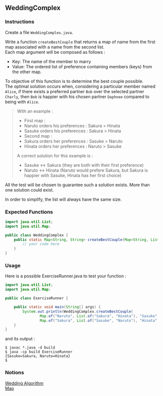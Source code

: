 ## WeddingComplex

### Instructions

Create a file `WeddingComplex.java`.

Write a function `createBestCouple` that returns a map of name from the first map associated with a name from the second list.  
Each map argument will be composed as follows :
* Key: The name of the member to marry
* Value: The ordered list of preference containing members (keys) from the other map.

To objective of this function is to determine the best couple possible.  
The optimal solution occurs when, considering a particular member named `Alice`, if there exists a preferred partner `Bob` over the selected partner `Charly`, then `Bob` is happier with his chosen partner `Daphnee` compared to being with `Alice`.

> With an example : 
> * First map : 
>  * Naruto orders his preferences : Sakura > Hinata
>  * Sasuke orders his preferences : Sakura > Hinata
> * Second map : 
>  * Sakura orders her preferences : Sasuke > Naruto
>  * Hinata orders her preferences : Naruto > Sasuke
>
> A correct solution for this example is : 
> * Sasuke <-> Sakura (they are both with their first preference)
> * Naruto <-> Hinata (Naruto would prefere Sakura, but Sakura is happier with Sasuke, Hinata has her first choice)

All the test will be chosen to guarantee such a solution exists. More than one solution could exist.

In order to simplify, the list will always have the same size.

### Expected Functions

```java
import java.util.List;
import java.util.Map;

public class WeddingComplex {
    public static Map<String, String> createBestCouple(Map<String, List<String>> first, Map<String, List<String>> second) {
        // your code here
    }
}
```

### Usage

Here is a possible ExerciseRunner.java to test your function :

```java
import java.util.List;
import java.util.Map;

public class ExerciseRunner {

    public static void main(String[] args) {
        System.out.println(WeddingComplex.createBestCouple(
                Map.of("Naruto", List.of("Sakura", "Hinata"), "Sasuke", List.of("Sakura", "Hinata")),
                Map.of("Sakura", List.of("Sasuke", "Naruto"), "Hinata", List.of("Naruto", "Sasuke"))));
    }
}
```

and its output :
```shell
$ javac *.java -d build
$ java -cp build ExerciseRunner 
{Sasuke=Sakura, Naruto=Hinata}
$ 
```

### Notions
[Wedding Algorithm](https://fr.wikipedia.org/wiki/Algorithme_de_Gale_et_Shapley#Pseudo-code)  
[Map](https://docs.oracle.com/en/java/javase/17/docs/api/java.base/java/util/Map.html)